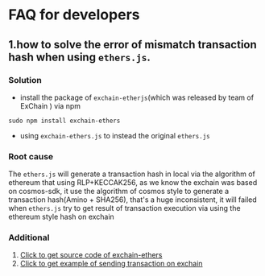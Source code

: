 # FAQ for developers
## 1.how to solve the error of mismatch transaction hash when using `ethers.js`.
### Solution
* install the package of `exchain-etherjs`(which was released by team of ExChain ) via npm 
```shell script
sudo npm install exchain-ethers
```
* using `exchain-ethers.js` to instead the original `ethers.js`

### Root cause
The `ethers.js` will generate a transaction hash in local via the algorithm of ethereum that using RLP+KECCAK256, as we know the exchain was based on cosmos-sdk, it use the algorithm of cosmos style to generate a transaction hash(Amino + SHA256), that's a huge inconsistent, it will failed when `ethers.js` try to get result of transaction execution via using the ethereum style hash on exchain

### Additional
1. [Click to get source code of exchain-ethers](https://github.com/okex/ethers.js/tree/ray)
2. [Click to get example of sending transaction on exchain](https://github.com/okex/solidity-sample)
